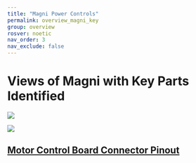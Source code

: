 ```yaml
---
title: "Magni Power Controls"
permalink: overview_magni_key
group: overview
rosver: noetic
nav_order: 3
nav_exclude: false
---
```


# Views of Magni with Key Parts Identified

<img src="https://ubiquityrobotics.github.io/learn/assets/Magni_Front_View_1.jpg" />

<img src="https://ubiquityrobotics.github.io/learn/assets/Magni_Front_View_2.jpg
" />

## [Motor Control Board Connector Pinout](Magni_MCB_pinout.pdf)
